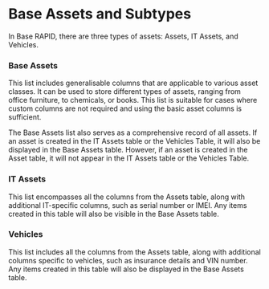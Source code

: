 # Base Assets and Subtypes

In Base RAPID, there are three types of assets: Assets, IT Assets, and Vehicles.

### Base Assets

This list includes generalisable columns that are applicable to various asset classes. It can be used to store different types of assets, ranging from office furniture, to chemicals, or books. This list is suitable for cases where custom columns are not required and using the basic asset columns is sufficient.

The Base Assets list also serves as a comprehensive record of all assets. If an asset is created in the IT Assets table or the Vehicles Table, it will also be displayed in the Base Assets table. However, if an asset is created in the Asset table, it will not appear in the IT Assets table or the Vehicles Table.

### IT Assets

This list encompasses all the columns from the Assets table, along with additional IT-specific columns, such as serial number or IMEI. Any items created in this table will also be visible in the Base Assets table.

### Vehicles

This list includes all the columns from the Assets table, along with additional columns specific to vehicles, such as insurance details and VIN number. Any items created in this table will also be displayed in the Base Assets table.